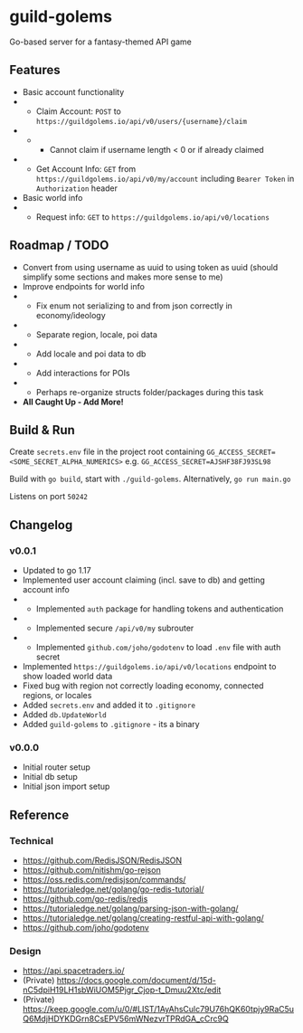 # guild-golems

Go-based server for a fantasy-themed API game

## Features

- Basic account functionality
- - Claim Account: `POST` to `https://guildgolems.io/api/v0/users/{username}/claim`
- - - Cannot claim if username length < 0 or if already claimed
- - Get Account Info: `GET` from `https://guildgolems.io/api/v0/my/account` including `Bearer Token` in `Authorization` header
- Basic world info
- - Request info: `GET` to `https://guildgolems.io/api/v0/locations`

## Roadmap / TODO

- Convert from using username as uuid to using token as uuid (should simplify some sections and makes more sense to me)
- Improve endpoints for world info
- - Fix enum not serializing to and from json correctly in economy/ideology
- - Separate region, locale, poi data
- - Add locale and poi data to db
- - Add interactions for POIs
- - Perhaps re-organize structs folder/packages during this task
- **All Caught Up - Add More!**

## Build & Run

Create `secrets.env` file in the project root containing `GG_ACCESS_SECRET=<SOME_SECRET_ALPHA_NUMERICS>` e.g. `GG_ACCESS_SECRET=AJSHF38FJ93SL98`

Build with `go build`, start with `./guild-golems`. Alternatively, `go run main.go`

Listens on port `50242`

## Changelog

### v0.0.1

- Updated to go 1.17
- Implemented user account claiming (incl. save to db) and getting account info
- - Implemented `auth` package for handling tokens and authentication
- - Implemented secure `/api/v0/my` subrouter
- - Implemented `github.com/joho/godotenv` to load `.env` file with auth secret
- Implemented `https://guildgolems.io/api/v0/locations` endpoint to show loaded world data
- Fixed bug with region not correctly loading economy, connected regions, or locales
- Added `secrets.env` and added it to `.gitignore`
- Added `db.UpdateWorld`
- Added `guild-golems` to `.gitignore` - its a binary

### v0.0.0

- Initial router setup
- Initial db setup
- Initial json import setup

## Reference

### Technical

- https://github.com/RedisJSON/RedisJSON
- https://github.com/nitishm/go-rejson
- https://oss.redis.com/redisjson/commands/
- https://tutorialedge.net/golang/go-redis-tutorial/
- https://github.com/go-redis/redis
- https://tutorialedge.net/golang/parsing-json-with-golang/
- https://tutorialedge.net/golang/creating-restful-api-with-golang/
- https://github.com/joho/godotenv

### Design

- https://api.spacetraders.io/
- (Private) https://docs.google.com/document/d/15d-nC5dpiH19LH1sbWiUOM5Pjgr_Cjop-t_Dmuu2Xtc/edit
- (Private) https://keep.google.com/u/0/#LIST/1AyAhsCulc79U76hQK60tpjy9RaC5uQ6MdjHDYKDGrn8CsEPV56mWNezvrTPRdGA_cCrc9Q

